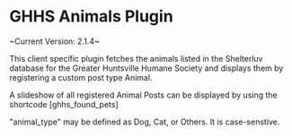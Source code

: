 # GHHS Animals Plugin

~Current Version: 2.1.4~


 This client specific plugin fetches the animals listed in the Shelterluv database for the Greater Huntsville Humane Society and displays them by registering a custom post type Animal.

 A slideshow of all registered Animal Posts can be displayed by using the shortcode
  [ghhs_found_pets]

  "animal_type" may be defined as Dog, Cat, or Others. It is case-senstive.
